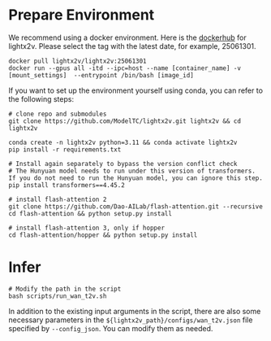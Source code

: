 # Prepare Environment

We recommend using a docker environment. Here is the [dockerhub](https://hub.docker.com/r/lightx2v/lightx2v/tags) for lightx2v. Please select the tag with the latest date, for example, 25061301.

```shell
docker pull lightx2v/lightx2v:25061301
docker run --gpus all -itd --ipc=host --name [container_name] -v [mount_settings]  --entrypoint /bin/bash [image_id]
```

If you want to set up the environment yourself using conda, you can refer to the following steps:

```shell
# clone repo and submodules
git clone https://github.com/ModelTC/lightx2v.git lightx2v && cd lightx2v

conda create -n lightx2v python=3.11 && conda activate lightx2v
pip install -r requirements.txt

# Install again separately to bypass the version conflict check
# The Hunyuan model needs to run under this version of transformers. If you do not need to run the Hunyuan model, you can ignore this step.
pip install transformers==4.45.2

# install flash-attention 2
git clone https://github.com/Dao-AILab/flash-attention.git --recursive
cd flash-attention && python setup.py install

# install flash-attention 3, only if hopper
cd flash-attention/hopper && python setup.py install
```

# Infer

```shell
# Modify the path in the script
bash scripts/run_wan_t2v.sh
```

In addition to the existing input arguments in the script, there are also some necessary parameters in the `${lightx2v_path}/configs/wan_t2v.json` file specified by `--config_json`. You can modify them as needed.
